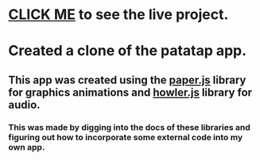 
# [CLICK ME](http://paperjs.org/ "Paperjs Homepage") to see the live project. 

# Created a clone of the patatap app.


## This app was created using the [paper.js](http://paperjs.org/ "Paperjs Homepage") library for graphics animations and [howler.js](https://howlerjs.com/ "howler.js Homepage") library for audio.

### This was made by digging into the docs of these libraries and figuring out how to incorporate some external code into my own app.
